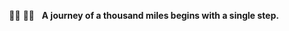 <p align="center">
  <span>🚴‍♀️&nbsp;🚴‍♂️&nbsp;&nbsp;</span>
  <b>A journey of a thousand miles begins with a single step.</b>
</p>
